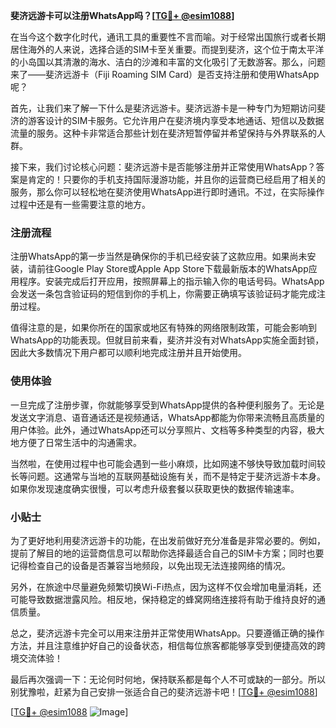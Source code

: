 **斐济远游卡可以注册WhatsApp吗？[[TG💪+ @esim1088](https://t.me/s/esim1088)]**

在当今这个数字化时代，通讯工具的重要性不言而喻。对于经常出国旅行或者长期居住海外的人来说，选择合适的SIM卡至关重要。而提到斐济，这个位于南太平洋的小岛国以其清澈的海水、洁白的沙滩和丰富的文化吸引了无数游客。那么，问题来了——斐济远游卡（Fiji Roaming SIM Card）是否支持注册和使用WhatsApp呢？

首先，让我们来了解一下什么是斐济远游卡。斐济远游卡是一种专门为短期访问斐济的游客设计的SIM卡服务。它允许用户在斐济境内享受本地通话、短信以及数据流量的服务。这种卡非常适合那些计划在斐济短暂停留并希望保持与外界联系的人群。

接下来，我们讨论核心问题：斐济远游卡是否能够注册并正常使用WhatsApp？答案是肯定的！只要你的手机支持国际漫游功能，并且你的运营商已经启用了相关的服务，那么你可以轻松地在斐济使用WhatsApp进行即时通讯。不过，在实际操作过程中还是有一些需要注意的地方。

### 注册流程

注册WhatsApp的第一步当然是确保你的手机已经安装了这款应用。如果尚未安装，请前往Google Play Store或Apple App Store下载最新版本的WhatsApp应用程序。安装完成后打开应用，按照屏幕上的指示输入你的电话号码。WhatsApp会发送一条包含验证码的短信到你的手机上，你需要正确填写该验证码才能完成注册过程。

值得注意的是，如果你所在的国家或地区有特殊的网络限制政策，可能会影响到WhatsApp的功能表现。但就目前来看，斐济并没有对WhatsApp实施全面封锁，因此大多数情况下用户都可以顺利地完成注册并且开始使用。

### 使用体验

一旦完成了注册步骤，你就能够享受到WhatsApp提供的各种便利服务了。无论是发送文字消息、语音通话还是视频通话，WhatsApp都能为你带来流畅且高质量的用户体验。此外，通过WhatsApp还可以分享照片、文档等多种类型的内容，极大地方便了日常生活中的沟通需求。

当然啦，在使用过程中也可能会遇到一些小麻烦，比如网速不够快导致加载时间较长等问题。这通常与当地的互联网基础设施有关，而不是特定于斐济远游卡本身。如果你发现速度确实很慢，可以考虑升级套餐以获取更快的数据传输速率。

### 小贴士

为了更好地利用斐济远游卡的功能，在出发前做好充分准备是非常必要的。例如，提前了解目的地的运营商信息可以帮助你选择最适合自己的SIM卡方案；同时也要记得检查自己的设备是否兼容当地频段，以免出现无法连接网络的情况。

另外，在旅途中尽量避免频繁切换Wi-Fi热点，因为这样不仅会增加电量消耗，还可能导致数据泄露风险。相反地，保持稳定的蜂窝网络连接将有助于维持良好的通信质量。

总之，斐济远游卡完全可以用来注册并正常使用WhatsApp。只要遵循正确的操作方法，并且注意维护好自己的设备状态，相信每位旅客都能够享受到便捷高效的跨境交流体验！

最后再次强调一下：无论何时何地，保持联系都是每个人不可或缺的一部分。所以别犹豫啦，赶紧为自己安排一张适合自己的斐济远游卡吧！[[TG💪+ @esim1088](https://t.me/s/esim1088)]

[[TG💪+ @esim1088](https://t.me/s/esim1088) ![Image](https://i.postimg.cc/4NQfJmqS/Snipaste-2025-05-13-00-14-12.png)]